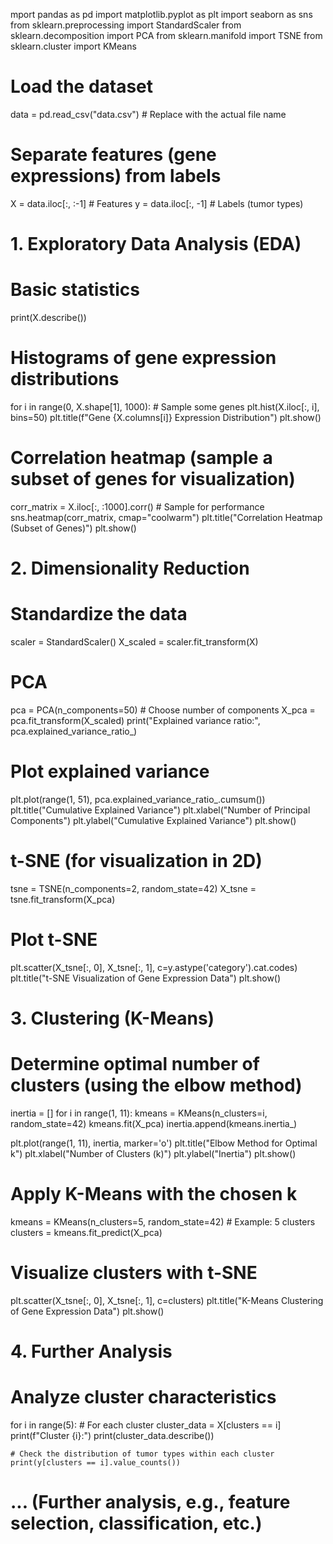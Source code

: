 mport pandas as pd
import matplotlib.pyplot as plt
import seaborn as sns
from sklearn.preprocessing import StandardScaler
from sklearn.decomposition import PCA
from sklearn.manifold import TSNE
from sklearn.cluster import KMeans

# Load the dataset
data = pd.read_csv("data.csv")  # Replace with the actual file name

# Separate features (gene expressions) from labels
X = data.iloc[:, :-1]  # Features
y = data.iloc[:, -1]   # Labels (tumor types)

# 1. Exploratory Data Analysis (EDA)

# Basic statistics
print(X.describe())

# Histograms of gene expression distributions
for i in range(0, X.shape[1], 1000):  # Sample some genes
    plt.hist(X.iloc[:, i], bins=50)
    plt.title(f"Gene {X.columns[i]} Expression Distribution")
    plt.show()

# Correlation heatmap (sample a subset of genes for visualization)
corr_matrix = X.iloc[:, :1000].corr()  # Sample for performance
sns.heatmap(corr_matrix, cmap="coolwarm")
plt.title("Correlation Heatmap (Subset of Genes)")
plt.show()

# 2. Dimensionality Reduction

# Standardize the data
scaler = StandardScaler()
X_scaled = scaler.fit_transform(X)

# PCA
pca = PCA(n_components=50)  # Choose number of components
X_pca = pca.fit_transform(X_scaled)
print("Explained variance ratio:", pca.explained_variance_ratio_)

# Plot explained variance
plt.plot(range(1, 51), pca.explained_variance_ratio_.cumsum())
plt.title("Cumulative Explained Variance")
plt.xlabel("Number of Principal Components")
plt.ylabel("Cumulative Explained Variance")
plt.show()

# t-SNE (for visualization in 2D)
tsne = TSNE(n_components=2, random_state=42)
X_tsne = tsne.fit_transform(X_pca)

# Plot t-SNE
plt.scatter(X_tsne[:, 0], X_tsne[:, 1], c=y.astype('category').cat.codes)
plt.title("t-SNE Visualization of Gene Expression Data")
plt.show()

# 3. Clustering (K-Means)

# Determine optimal number of clusters (using the elbow method)
inertia = []
for i in range(1, 11):
    kmeans = KMeans(n_clusters=i, random_state=42)
    kmeans.fit(X_pca)
    inertia.append(kmeans.inertia_)

plt.plot(range(1, 11), inertia, marker='o')
plt.title("Elbow Method for Optimal k")
plt.xlabel("Number of Clusters (k)")
plt.ylabel("Inertia")
plt.show()

# Apply K-Means with the chosen k
kmeans = KMeans(n_clusters=5, random_state=42)  # Example: 5 clusters
clusters = kmeans.fit_predict(X_pca)

# Visualize clusters with t-SNE
plt.scatter(X_tsne[:, 0], X_tsne[:, 1], c=clusters)
plt.title("K-Means Clustering of Gene Expression Data")
plt.show()

# 4. Further Analysis

# Analyze cluster characteristics
for i in range(5):  # For each cluster
    cluster_data = X[clusters == i]
    print(f"Cluster {i}:")
    print(cluster_data.describe())

    # Check the distribution of tumor types within each cluster
    print(y[clusters == i].value_counts())

# ... (Further analysis, e.g., feature selection, classification, etc.)
